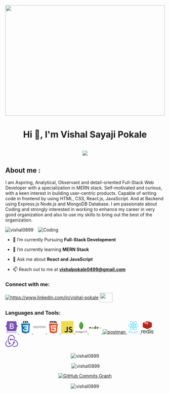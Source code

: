 <div> <img width="100%" height="350px" src="https://t4.ftcdn.net/jpg/03/08/69/75/360_F_308697506_9dsBYHXm9FwuW0qcEqimAEXUvzTwfzwe.jpg"> </div>
<h1 align="center">Hi 👋, I'm Vishal Sayaji Pokale</h1>
<!-- <h3 align="center">A Full-Stack developer from India</h3> -->
<h2 align="center">
  <a href="https://github.com/DenverCoder1/readme-typing-svg"><img src="https://readme-typing-svg.herokuapp.com?lines=I+am+a+Full-Stack+Web+Developer;I+am+a+MERN+Stack+Web+Developer;An+Enthusiast,+Code+Lover+and+Life-Long+Learner|&center=true&width=550&height=50"></a>
</h2>

<h2>About me :</h2>
<p>I am Aspiring, Analytical, Observant and detail-oriented Full-Stack Web Developer with a specialization in MERN stack. Self-motivated and curious, with a keen interest in building user-centric products. Capable of writing code in frontend by using HTML, CSS, React.js, JavaScript. And at Backend using Express.js Node.js and MongoDB Database. I am passionate about Coding and strongly interested in working to enhance my career in very good organization and also to use my skills to bring out the best of the organization.</p>
<img align="right" alt="Coding" width="400" src="https://cdn.dribbble.com/users/1162077/screenshots/3848914/programmer.gif">
<p align="left"> <img src="https://komarev.com/ghpvc/?username=vishal0899&label=Profile%20views&color=0e75b6&style=flat" alt="vishal0899" /> </p>

- 🔭 I’m currently Pursuing **Full-Stack Development**

- 🌱 I’m currently learning **MERN Stack**

- 💬 Ask me about **React and JavaScript**

- 📫 Reach out to me at **vishalpokale0499@gmail.com**

<h3 align="left">Connect with me:</h3>
<p align="left">
<a href="https://www.linkedin.com/in/vishal-pokale/" target="blank"><img align="center" src="https://raw.githubusercontent.com/rahuldkjain/github-profile-readme-generator/master/src/images/icons/Social/linked-in-alt.svg" alt="https://www.linkedin.com/in/vishal-pokale" height="30" width="40" /></a>
<a href="https://twitter.com/vishalpokale99" target="blank"><img align="center" src="https://raw.githubusercontent.com/rahuldkjain/github-profile-readme-generator/master/src/images/icons/Social/twitter.svg" alt="" height="30" width="40" /></a>
</p>

<h3 align="left">Languages and Tools:</h3>
<p align="left"> <a href="https://getbootstrap.com" target="_blank" rel="noreferrer"> <img src="https://raw.githubusercontent.com/devicons/devicon/master/icons/bootstrap/bootstrap-plain-wordmark.svg" alt="bootstrap" width="40" height="40" /> </a> <a href="https://www.w3schools.com/css/" target="_blank" rel="noreferrer"> <img src="https://raw.githubusercontent.com/devicons/devicon/master/icons/css3/css3-original-wordmark.svg" alt="css3" width="40" height="40"/> </a> <a href="https://expressjs.com" target="_blank" rel="noreferrer"> <img src="https://raw.githubusercontent.com/devicons/devicon/master/icons/express/express-original-wordmark.svg" alt="express" width="40" height="40"/> </a> <a href="https://www.w3.org/html/" target="_blank" rel="noreferrer"> <img src="https://raw.githubusercontent.com/devicons/devicon/master/icons/html5/html5-original-wordmark.svg" alt="html5" width="40" height="40"/> </a> <a href="https://developer.mozilla.org/en-US/docs/Web/JavaScript" target="_blank" rel="noreferrer"> <img src="https://raw.githubusercontent.com/devicons/devicon/master/icons/javascript/javascript-original.svg" alt="javascript" width="40" height="40"/> </a> <a href="https://www.mongodb.com/" target="_blank" rel="noreferrer"> <img src="https://raw.githubusercontent.com/devicons/devicon/master/icons/mongodb/mongodb-original-wordmark.svg" alt="mongodb" width="40" height="40"/> </a> <a href="https://nodejs.org" target="_blank" rel="noreferrer"> <img src="https://raw.githubusercontent.com/devicons/devicon/master/icons/nodejs/nodejs-original-wordmark.svg" alt="nodejs" width="40" height="40"/> </a> <a href="https://postman.com" target="_blank" rel="noreferrer"> <img src="https://www.vectorlogo.zone/logos/getpostman/getpostman-icon.svg" alt="postman" width="40" height="40"/> </a> <a href="https://reactjs.org/" target="_blank" rel="noreferrer"> <img src="https://raw.githubusercontent.com/devicons/devicon/master/icons/react/react-original-wordmark.svg" alt="react" width="40" height="40"/> </a> <a href="https://redis.io" target="_blank" rel="noreferrer"> <img src="https://raw.githubusercontent.com/devicons/devicon/master/icons/redis/redis-original-wordmark.svg" alt="redis" width="40" height="40"/> </a> <img src="https://raw.githubusercontent.com/devicons/devicon/master/icons/redux/redux-original.svg" alt="redux" width="40" height="40"/> </a> </p>

<div align="center">
<p><img align="center" src="https://github-readme-stats.vercel.app/api/top-langs?username=vishal0899&show_icons=true&locale=en&layout=compact&theme=dark" alt="vishal0899" /></p>

<p>&nbsp;<img align="center" src="https://github-readme-stats.vercel.app/api?username=vishal0899&show_icons=true&locale=en&theme=dark" alt="vishal0899" /></p>
  
  
  <a href="http://www.github.com/Vishal0899"><img src="https://activity-graph.herokuapp.com/graph?username=Vishal0899&bg_color=1c1917&color=ffffff&line=0891b2&point=ffffff&area_color=1c1917&area=true&hide_border=true&custom_title=GitHub%20Commits%20Graph" alt="GitHub Commits Graph" /></a>

<p><img align="center" src="https://github-readme-streak-stats.herokuapp.com/?user=vishal0899&theme=dark" alt="vishal0899" /></p>
</div>


